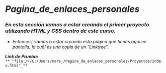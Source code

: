 # **_Pagina_de_enlaces_personales_**

### _En esta sección vamos a estar creando el primer proyecto utilizando HTML y CSS dentro de este curso._

- _Entonces, vamos a estar creando esta página que tienes aquí en pantalla, la cuál es una copia de un "Linktree"._

**_Link de Prueba:_** ```**_"file:///C:/Users/mars_/Pagina_de_enlaces_personales/Proyectos/index.html"_**```
